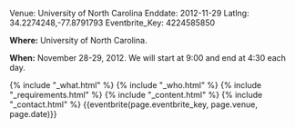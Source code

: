 Venue: University of North Carolina
Enddate: 2012-11-29
Latlng: 34.2274248,-77.8791793
Eventbrite_Key: 4224585850

<p><strong>Where:</strong> University of North Carolina.</p>
<p><strong>When:</strong> November 28-29, 2012. We will start at 9:00 and end at 4:30 each day.</p>
{% include "_what.html" %}
{% include "_who.html" %}
{% include "_requirements.html" %}
{% include "_content.html" %}
{% include "_contact.html" %}
{{eventbrite(page.eventbrite_key, page.venue, page.date)}}
